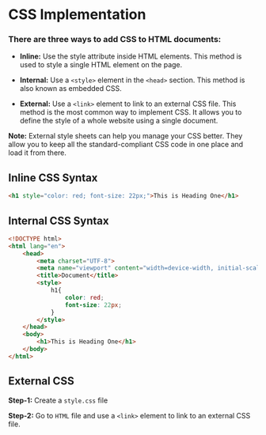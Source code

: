 # CSS Implementation

### There are three ways to add CSS to HTML documents:

* **Inline:** Use the style attribute inside HTML elements. This method is used to style a single HTML element on the page.

* **Internal:** Use a `<style>` element in the `<head>` section. This method is also known as embedded CSS.

* **External:** Use a `<link>` element to link to an external CSS file. This method is the most common way to implement CSS. It allows you to define the style of a whole website using a single document.

**Note:** External style sheets can help you manage your CSS better. They allow you to keep all the standard-compliant CSS code in one place and load it from there.

## Inline CSS Syntax

```html
<h1 style="color: red; font-size: 22px;">This is Heading One</h1>
```

## Internal CSS Syntax

```html
<!DOCTYPE html>
<html lang="en">
    <head>
        <meta charset="UTF-8">
        <meta name="viewport" content="width=device-width, initial-scale=1.0">
        <title>Document</title>
        <style>
            h1{
                color: red;
                font-size: 22px;
            }
        </style>
    </head>
    <body>
        <h1>This is Heading One</h1>
    </body>
</html>
```

## External CSS

**Step-1:** Create a `style.css` file

**Step-2:** Go to `HTML` file and use a `<link>` element to link to an external CSS file.